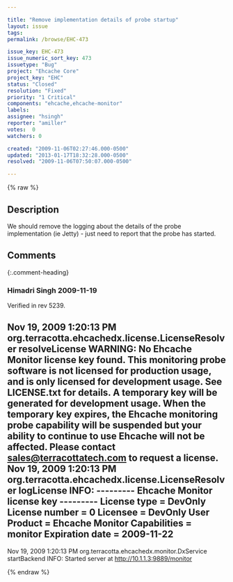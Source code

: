 ```yaml
---

title: "Remove implementation details of probe startup"
layout: issue
tags: 
permalink: /browse/EHC-473

issue_key: EHC-473
issue_numeric_sort_key: 473
issuetype: "Bug"
project: "Ehcache Core"
project_key: "EHC"
status: "Closed"
resolution: "Fixed"
priority: "1 Critical"
components: "ehcache,ehcache-monitor"
labels: 
assignee: "hsingh"
reporter: "amiller"
votes:  0
watchers: 0

created: "2009-11-06T02:27:46.000-0500"
updated: "2013-01-17T18:32:28.000-0500"
resolved: "2009-11-06T07:50:07.000-0500"

---
```




{% raw %}



## Description

<div markdown="1" class="description">

We should remove the logging about the details of the probe implementation (ie Jetty) - just need to report that the probe has started.

</div>

## Comments


{:.comment-heading}
### **Himadri Singh** <span class="date">2009-11-19</span>

<div markdown="1" class="comment">

Verified in rev 5239.

Nov 19, 2009 1:20:13 PM org.terracotta.ehcachedx.license.LicenseResolver resolveLicense
WARNING: No Ehcache Monitor license key found. This monitoring probe software is not licensed for production usage, and is only licensed for development usage. See LICENSE.txt for details.
 A temporary key will be generated for development usage. When the temporary key expires, the Ehcache monitoring probe capability will be suspended but your ability to continue to use Ehcache will not be affected. Please contact sales@terracottatech.com to request a license.
Nov 19, 2009 1:20:13 PM org.terracotta.ehcachedx.license.LicenseResolver logLicense
INFO:
--------- Ehcache Monitor license key ---------
License type = DevOnly
License number = 0
Licensee = DevOnly User
Product = Ehcache Monitor
Capabilities = monitor
Expiration date = 2009-11-22
-----------------------------------------------
Nov 19, 2009 1:20:13 PM org.terracotta.ehcachedx.monitor.DxService startBackend
INFO: Started server at http://10.1.1.3:9889/monitor



</div>



{% endraw %}
